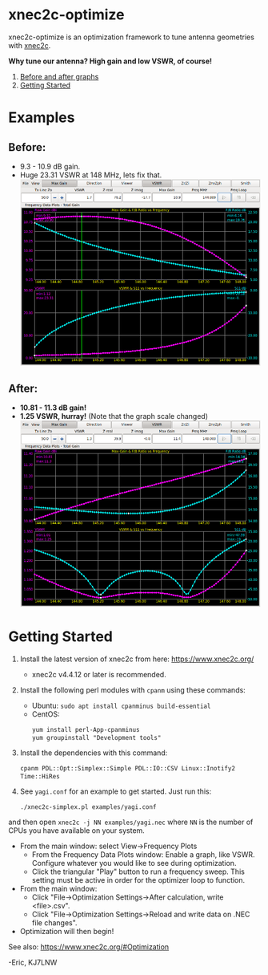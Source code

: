 # xnec2c-optimize

xnec2c-optimize is an optimization framework to tune antenna geometries with 
[xnec2c](https://www.xnec2c.org).

**Why tune our antenna?  High gain and low VSWR, of course!**   

1. [Before and after graphs](#examples)
2. [Getting Started](#getting-started)

# Examples

## Before:
  - 9.3 - 10.9 dB gain.
  - Huge 23.31 VSWR at 148 MHz, lets fix that.
![before xnec2c-optimize](https://github.com/KJ7LNW/xnec2c-optimize/blob/master/examples/yagi-before-xnec2c-optimize.png?raw=true)

## After: 
  - **10.81 - 11.3 dB gain!**
  - **1.25 VSWR, hurray!**  (Note that the graph scale changed)
![after xnec2c-optimize](https://github.com/KJ7LNW/xnec2c-optimize/blob/master/examples/yagi-after-xnec2c-optimize.png?raw=true)

# Getting Started

1. Install the latest version of xnec2c from here: https://www.xnec2c.org/
   - xnec2c v4.4.12 or later is recommended.
   
2. Install the following perl modules with `cpanm` using these commands:
   - Ubuntu: `sudo apt install cpanminus build-essential`
   - CentOS: 
       ```
       yum install perl-App-cpanminus
       yum groupinstall "Development tools"
       ```

3. Install the dependencies with this command:

       cpanm PDL::Opt::Simplex::Simple PDL::IO::CSV Linux::Inotify2 Time::HiRes


4. See `yagi.conf` for an example to get started.   Just run this:

       ./xnec2c-simplex.pl examples/yagi.conf 

and then open `xnec2c -j NN examples/yagi.nec` where `NN` is the number of CPUs you
have available on your system. 
 - From the main window: select View->Frequency Plots
   - From the Frequency Data Plots window: Enable a graph, like VSWR.  Configure whatever you would like to see during optimization.
   - Click the triangular "Play" button to run a frequency sweep. This setting must be active in order for the optimizer loop to function.
 - From the main window: 
   - Click "File->Optimization Settings->After calculation, write \<file\>.csv".
   - Click "File->Optimization Settings->Reload and write data on .NEC file
changes".
 - Optimization will then begin!

See also: https://www.xnec2c.org/#Optimization

-Eric, KJ7LNW
